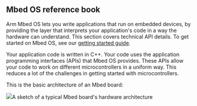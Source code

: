 ## Mbed OS reference book

Arm Mbed OS lets you write applications that run on embedded devices, by providing the layer that interprets your application's code in a way the hardware can understand. This section covers technical API details. To get started on Mbed OS, see our [getting started guide](/docs/v5.8/tutorials/your-first-program.html).

Your application code is written in C++. Your code uses the application programming interfaces (APIs) that Mbed OS provides. These APIs allow your code to work on different microcontrollers in a uniform way. This reduces a lot of the challenges in getting started with microcontrollers.

This is the basic architecture of an Mbed board:

<span class="images">![](https://s3-us-west-2.amazonaws.com/mbed-os-docs-images/mbed_internal.png)<span>A sketch of a typical Mbed board's hardware architecture</span></span>
